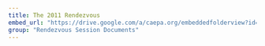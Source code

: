 ```yaml
---
title: The 2011 Rendezvous
embed_url: "https://drive.google.com/a/caepa.org/embeddedfolderview?id=132xZAItWtydtYtF0kBPoMj3Lfj0x0zqt#grid"
group: "Rendezvous Session Documents"
---
```

